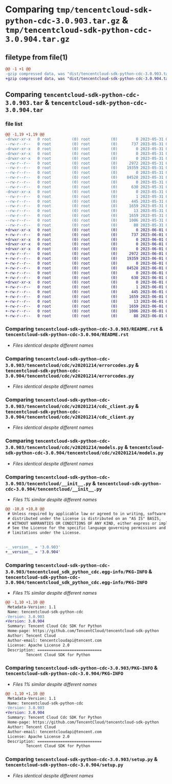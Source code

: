 # Comparing `tmp/tencentcloud-sdk-python-cdc-3.0.903.tar.gz` & `tmp/tencentcloud-sdk-python-cdc-3.0.904.tar.gz`

## filetype from file(1)

```diff
@@ -1 +1 @@
-gzip compressed data, was "dist/tencentcloud-sdk-python-cdc-3.0.903.tar", last modified: Wed May 31 02:05:51 2023, max compression
+gzip compressed data, was "dist/tencentcloud-sdk-python-cdc-3.0.904.tar", last modified: Thu Jun  1 02:28:44 2023, max compression
```

## Comparing `tencentcloud-sdk-python-cdc-3.0.903.tar` & `tencentcloud-sdk-python-cdc-3.0.904.tar`

### file list

```diff
@@ -1,19 +1,19 @@
-drwxr-xr-x   0 root         (0) root         (0)        0 2023-05-31 02:05:51.000000 tencentcloud-sdk-python-cdc-3.0.903/
--rw-r--r--   0 root         (0) root         (0)      737 2023-05-31 02:05:51.000000 tencentcloud-sdk-python-cdc-3.0.903/README.rst
-drwxr-xr-x   0 root         (0) root         (0)        0 2023-05-31 02:05:51.000000 tencentcloud-sdk-python-cdc-3.0.903/tencentcloud/
-drwxr-xr-x   0 root         (0) root         (0)        0 2023-05-31 02:05:51.000000 tencentcloud-sdk-python-cdc-3.0.903/tencentcloud/cdc/
-drwxr-xr-x   0 root         (0) root         (0)        0 2023-05-31 02:05:51.000000 tencentcloud-sdk-python-cdc-3.0.903/tencentcloud/cdc/v20201214/
--rw-r--r--   0 root         (0) root         (0)     2972 2023-05-31 02:05:51.000000 tencentcloud-sdk-python-cdc-3.0.903/tencentcloud/cdc/v20201214/errorcodes.py
--rw-r--r--   0 root         (0) root         (0)    19359 2023-05-31 02:05:51.000000 tencentcloud-sdk-python-cdc-3.0.903/tencentcloud/cdc/v20201214/cdc_client.py
--rw-r--r--   0 root         (0) root         (0)        0 2023-05-31 02:05:51.000000 tencentcloud-sdk-python-cdc-3.0.903/tencentcloud/cdc/v20201214/__init__.py
--rw-r--r--   0 root         (0) root         (0)    84528 2023-05-31 02:05:51.000000 tencentcloud-sdk-python-cdc-3.0.903/tencentcloud/cdc/v20201214/models.py
--rw-r--r--   0 root         (0) root         (0)        0 2023-05-31 02:05:51.000000 tencentcloud-sdk-python-cdc-3.0.903/tencentcloud/cdc/__init__.py
--rw-r--r--   0 root         (0) root         (0)      630 2023-05-31 02:05:51.000000 tencentcloud-sdk-python-cdc-3.0.903/tencentcloud/__init__.py
-drwxr-xr-x   0 root         (0) root         (0)        0 2023-05-31 02:05:51.000000 tencentcloud-sdk-python-cdc-3.0.903/tencentcloud_sdk_python_cdc.egg-info/
--rw-r--r--   0 root         (0) root         (0)        1 2023-05-31 02:05:51.000000 tencentcloud-sdk-python-cdc-3.0.903/tencentcloud_sdk_python_cdc.egg-info/dependency_links.txt
--rw-r--r--   0 root         (0) root         (0)      445 2023-05-31 02:05:51.000000 tencentcloud-sdk-python-cdc-3.0.903/tencentcloud_sdk_python_cdc.egg-info/SOURCES.txt
--rw-r--r--   0 root         (0) root         (0)     1659 2023-05-31 02:05:51.000000 tencentcloud-sdk-python-cdc-3.0.903/tencentcloud_sdk_python_cdc.egg-info/PKG-INFO
--rw-r--r--   0 root         (0) root         (0)       13 2023-05-31 02:05:51.000000 tencentcloud-sdk-python-cdc-3.0.903/tencentcloud_sdk_python_cdc.egg-info/top_level.txt
--rw-r--r--   0 root         (0) root         (0)     1659 2023-05-31 02:05:51.000000 tencentcloud-sdk-python-cdc-3.0.903/PKG-INFO
--rw-r--r--   0 root         (0) root         (0)     1006 2023-05-31 02:05:51.000000 tencentcloud-sdk-python-cdc-3.0.903/setup.py
--rw-r--r--   0 root         (0) root         (0)       88 2023-05-31 02:05:51.000000 tencentcloud-sdk-python-cdc-3.0.903/setup.cfg
+drwxr-xr-x   0 root         (0) root         (0)        0 2023-06-01 02:28:44.000000 tencentcloud-sdk-python-cdc-3.0.904/
+-rw-r--r--   0 root         (0) root         (0)      737 2023-06-01 02:28:44.000000 tencentcloud-sdk-python-cdc-3.0.904/README.rst
+drwxr-xr-x   0 root         (0) root         (0)        0 2023-06-01 02:28:44.000000 tencentcloud-sdk-python-cdc-3.0.904/tencentcloud/
+drwxr-xr-x   0 root         (0) root         (0)        0 2023-06-01 02:28:44.000000 tencentcloud-sdk-python-cdc-3.0.904/tencentcloud/cdc/
+drwxr-xr-x   0 root         (0) root         (0)        0 2023-06-01 02:28:44.000000 tencentcloud-sdk-python-cdc-3.0.904/tencentcloud/cdc/v20201214/
+-rw-r--r--   0 root         (0) root         (0)     2972 2023-06-01 02:28:44.000000 tencentcloud-sdk-python-cdc-3.0.904/tencentcloud/cdc/v20201214/errorcodes.py
+-rw-r--r--   0 root         (0) root         (0)    19359 2023-06-01 02:28:44.000000 tencentcloud-sdk-python-cdc-3.0.904/tencentcloud/cdc/v20201214/cdc_client.py
+-rw-r--r--   0 root         (0) root         (0)        0 2023-06-01 02:28:44.000000 tencentcloud-sdk-python-cdc-3.0.904/tencentcloud/cdc/v20201214/__init__.py
+-rw-r--r--   0 root         (0) root         (0)    84528 2023-06-01 02:28:44.000000 tencentcloud-sdk-python-cdc-3.0.904/tencentcloud/cdc/v20201214/models.py
+-rw-r--r--   0 root         (0) root         (0)        0 2023-06-01 02:28:44.000000 tencentcloud-sdk-python-cdc-3.0.904/tencentcloud/cdc/__init__.py
+-rw-r--r--   0 root         (0) root         (0)      630 2023-06-01 02:28:44.000000 tencentcloud-sdk-python-cdc-3.0.904/tencentcloud/__init__.py
+drwxr-xr-x   0 root         (0) root         (0)        0 2023-06-01 02:28:44.000000 tencentcloud-sdk-python-cdc-3.0.904/tencentcloud_sdk_python_cdc.egg-info/
+-rw-r--r--   0 root         (0) root         (0)        1 2023-06-01 02:28:44.000000 tencentcloud-sdk-python-cdc-3.0.904/tencentcloud_sdk_python_cdc.egg-info/dependency_links.txt
+-rw-r--r--   0 root         (0) root         (0)      445 2023-06-01 02:28:44.000000 tencentcloud-sdk-python-cdc-3.0.904/tencentcloud_sdk_python_cdc.egg-info/SOURCES.txt
+-rw-r--r--   0 root         (0) root         (0)     1659 2023-06-01 02:28:44.000000 tencentcloud-sdk-python-cdc-3.0.904/tencentcloud_sdk_python_cdc.egg-info/PKG-INFO
+-rw-r--r--   0 root         (0) root         (0)       13 2023-06-01 02:28:44.000000 tencentcloud-sdk-python-cdc-3.0.904/tencentcloud_sdk_python_cdc.egg-info/top_level.txt
+-rw-r--r--   0 root         (0) root         (0)     1659 2023-06-01 02:28:44.000000 tencentcloud-sdk-python-cdc-3.0.904/PKG-INFO
+-rw-r--r--   0 root         (0) root         (0)     1006 2023-06-01 02:28:44.000000 tencentcloud-sdk-python-cdc-3.0.904/setup.py
+-rw-r--r--   0 root         (0) root         (0)       88 2023-06-01 02:28:44.000000 tencentcloud-sdk-python-cdc-3.0.904/setup.cfg
```

### Comparing `tencentcloud-sdk-python-cdc-3.0.903/README.rst` & `tencentcloud-sdk-python-cdc-3.0.904/README.rst`

 * *Files identical despite different names*

### Comparing `tencentcloud-sdk-python-cdc-3.0.903/tencentcloud/cdc/v20201214/errorcodes.py` & `tencentcloud-sdk-python-cdc-3.0.904/tencentcloud/cdc/v20201214/errorcodes.py`

 * *Files identical despite different names*

### Comparing `tencentcloud-sdk-python-cdc-3.0.903/tencentcloud/cdc/v20201214/cdc_client.py` & `tencentcloud-sdk-python-cdc-3.0.904/tencentcloud/cdc/v20201214/cdc_client.py`

 * *Files identical despite different names*

### Comparing `tencentcloud-sdk-python-cdc-3.0.903/tencentcloud/cdc/v20201214/models.py` & `tencentcloud-sdk-python-cdc-3.0.904/tencentcloud/cdc/v20201214/models.py`

 * *Files identical despite different names*

### Comparing `tencentcloud-sdk-python-cdc-3.0.903/tencentcloud/__init__.py` & `tencentcloud-sdk-python-cdc-3.0.904/tencentcloud/__init__.py`

 * *Files 1% similar despite different names*

```diff
@@ -10,8 +10,8 @@
 # Unless required by applicable law or agreed to in writing, software
 # distributed under the License is distributed on an "AS IS" BASIS,
 # WITHOUT WARRANTIES OR CONDITIONS OF ANY KIND, either express or implied.
 # See the License for the specific language governing permissions and
 # limitations under the License.
 
 
-__version__ = '3.0.903'
+__version__ = '3.0.904'
```

### Comparing `tencentcloud-sdk-python-cdc-3.0.903/tencentcloud_sdk_python_cdc.egg-info/PKG-INFO` & `tencentcloud-sdk-python-cdc-3.0.904/tencentcloud_sdk_python_cdc.egg-info/PKG-INFO`

 * *Files 1% similar despite different names*

```diff
@@ -1,10 +1,10 @@
 Metadata-Version: 1.1
 Name: tencentcloud-sdk-python-cdc
-Version: 3.0.903
+Version: 3.0.904
 Summary: Tencent Cloud Cdc SDK for Python
 Home-page: https://github.com/TencentCloud/tencentcloud-sdk-python
 Author: Tencent Cloud
 Author-email: tencentcloudapi@tencent.com
 License: Apache License 2.0
 Description: ============================
         Tencent Cloud SDK for Python
```

### Comparing `tencentcloud-sdk-python-cdc-3.0.903/PKG-INFO` & `tencentcloud-sdk-python-cdc-3.0.904/PKG-INFO`

 * *Files 1% similar despite different names*

```diff
@@ -1,10 +1,10 @@
 Metadata-Version: 1.1
 Name: tencentcloud-sdk-python-cdc
-Version: 3.0.903
+Version: 3.0.904
 Summary: Tencent Cloud Cdc SDK for Python
 Home-page: https://github.com/TencentCloud/tencentcloud-sdk-python
 Author: Tencent Cloud
 Author-email: tencentcloudapi@tencent.com
 License: Apache License 2.0
 Description: ============================
         Tencent Cloud SDK for Python
```

### Comparing `tencentcloud-sdk-python-cdc-3.0.903/setup.py` & `tencentcloud-sdk-python-cdc-3.0.904/setup.py`

 * *Files identical despite different names*

